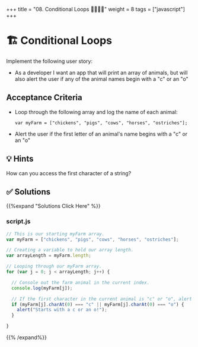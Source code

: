+++
title = "08. Conditional Loops 👩‍🎓👨‍🎓"
weight = 8
tags = ["javascript"] 
+++

# 🏗️ Conditional Loops

Implement the following user story:

* As a developer I want an app that will print an array of animals, but will also alert the user if any of the animal names begin with a "c" or an "o"

## Acceptance Criteria

* Loop through the following array and log the name of each animal:

  `var myFarm = ["chickens", "pigs", "cows", "horses", "ostriches"];`

* Alert the user if the first letter of an animal's name begins with a "c" or an "o"

## 💡 Hints

How can you access the first character of a string?


## ✅ Solutions 
{{%expand "Solutions Click Here" %}}
### script.js
```js
// This is our starting myFarm array.
var myFarm = ["chickens", "pigs", "cows", "horses", "ostriches"];

// Creating a variable to hold our array length.
var arrayLength = myFarm.length;

// Looping through our myFarm array.
for (var j = 0; j < arrayLength; j++) {

  // Console out the farm animal in the current index.
  console.log(myFarm[j]);

  // If the first character in the current animal is "c" or "o", alert the following message.
  if (myFarm[j].charAt(0) === "c" || myFarm[j].charAt(0) === "o") {
    alert("Starts with a c or an o!");
  }

}


```
{{% /expand%}}